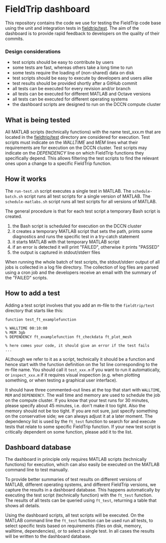 # FieldTrip dashboard

This repository contains the code we use for testing the FieldTrip code base using the unit and integration tests in [fieldtrip/test](https://github.com/fieldtrip/fieldtrip/tree/master/test). The aim of the dashboard is to provide rapid feedback to developers on the quality of their
commits.

### Design considerations

-   test scripts should be easy to contribute by users
-   some tests are fast, whereas others take a long time to run
-   some tests require the loading of (non-shared) data on disk
-   test scripts should be easy to execute by developers and users alike
-   test results should be provided shortly after a GitHub commit
-   all tests can be executed for every revision and/or branch
-   all tests can be executed for different MATLAB and Octave versions
-   all tests can be executed for different operating systems
-   the dashboard scripts are designed to run on the DCCN compute cluster

## What is being tested

All MATLAB scripts (technically functions) with the name test_xxx.m that are
located in the [fieldtrip/test](https://github.com/fieldtrip/fieldtrip/tree/master/test)
directory are considered for execution. Test scripts must indicate on 
the _WALLTIME_ and _MEM_ lines what their requirements are for execution 
on the DCCN cluster. Test scripts may indicate on the _DEPENDENCY_ 
line on which FieldTrip functions they specifically depend. This
allows filtering the test scripts to find the relevant ones upon a change to a
specific FieldTrip function.

## How it works

The `run-test.sh` script executes a single test in MATLAB. The
`schedule-batch.sh` script runs all test scripts for a single version of MATLAB.
The `schedule-matlabs.sh` script runs all test scripts for all versions of
MATLAB.

The general procedure is that for each test script a temporary Bash script is created.

1.  the Bash script is scheduled for execution on the DCCN cluster
2.  it creates a temporary MATLAB script that sets the path, prints some diagnostics and runs the specific test in a try-catch statement
3.  it starts MATLAB with that temporary MATLAB script
4.  if an error is detected it will print "FAILED", otherwise it prints "PASSED"
5.  the output is captured in stdout/stderr files

When running the whole batch of test scripts, the stdout/stderr output of all
jobs is collected in a log file directory. The collection of log files are
parsed using a cron job and the developers receive an email with the summary of
the "FAILED" scripts.

## How to add a test

Adding a test script involves that you add an m-file to the `fieldtrip/test` directory
that starts like this:

    function test_ft_examplefunction

    % WALLTIME 00:10:00
    % MEM 3gb
    % DEPENDENCY ft_examplefunction ft_checkdata ft_plot_mesh

    % here comes your code, it should give an error if the test fails
    ...

ALthough we refer to it as a script, technically it should be a function and hence start with the function definition on the 1st line corresponding to the m-file name. You should call it `test_xxx.m` if you want to run it automatically, or `inspect_xxx.m` if it requires visual inspection (e.g. when plotting something, or when testing a graphical user interface).

It should have three commented–out lines at the top that start with `WALLTIME`, `MEM` and `DEPENDENCY`. The wall time and memory are used to schedule the job on the compute cluster. If you know that your test runs for 30 minutes, please specify about 45 minutes, i.e. don't make it too tight. Also the memory should not be too tight. If you are not sure, just specify something on the conservative side; we can always adjust it at a later moment. The dependency list is used by the `ft_test` function to search for and execute tests that relate to some specific FieldTrip function. If your new test script is critically dependent on some function, please add it to the list.

## Dashboard database

The dashboard in principle only requires MATLAB scripts (technically functions)
for execution, which can also easily be executed on the MATLAB command line to
test manually.

To provide better summaries of test results on different versions of MATLAB,
different operating systems, and different FieldTrip versions, we capture the
results in a dashboard database. This happens automatically by executing the
test script (technically function) with the `ft_test` function. The results of
all tests can be queried using `ft_test`, returning a table that shows all
details.

Using the dashboard scripts, all test scripts will be executed. On the MATLAB
command line the `ft_test` function can be used run all tests, to select
specific tests based on requirements (files on disk, memory, walltime,
dependencies), or to select a single test. In all cases the results will be
written to the dashboard database.
